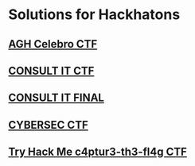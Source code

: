 # Solutions for Hackhatons

## [AGH Celebro CTF](https://github.com/JakubMlocek/CTF/tree/main/CELEBRO_CTF_2022) 
## [CONSULT IT CTF](https://github.com/JakubMlocek/CTF/tree/main/CONSULT_IT_CTF_2022)
## [CONSULT IT FINAL](https://github.com/JakubMlocek/CTF/tree/main/CONSULT_IT_FINAL_2022) 
## [CYBERSEC CTF](https://github.com/JakubMlocek/CTF/tree/main/CYBSERSEC_CTF_2022) 
## [Try Hack Me c4ptur3-th3-fl4g CTF](https://github.com/JakubMlocek/CTF/tree/main/THM-c4ptur3-th3-fl4g-CTF) 
